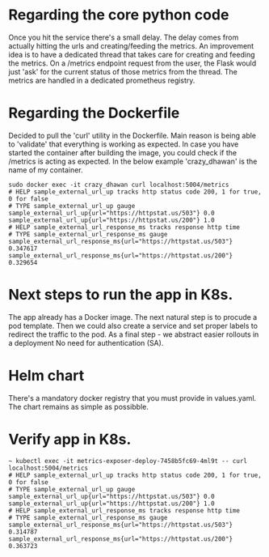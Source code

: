 
# Regarding the core python code
Once you hit the service there's a small delay. The delay comes from actually hitting the urls and creating/feeding the metrics. An improvement idea is to have a dedicated thread that takes care for creating and feeding the metrics. On a /metrics endpoint request from the user, the Flask would just 'ask' for the current status of those metrics from the thread. The metrics are handled in a dedicated prometheus registry.

# Regarding the Dockerfile
Decided to pull the 'curl' utility in the Dockerfile. Main reason is being able to 'validate' that everything is working as expected. In case you have started the container after building the image, you could check if the /metrics is acting as expected. In the below example 'crazy_dhawan' is the name of my container.

```
sudo docker exec -it crazy_dhawan curl localhost:5004/metrics
# HELP sample_external_url_up tracks http status code 200, 1 for true, 0 for false
# TYPE sample_external_url_up gauge
sample_external_url_up{url="https://httpstat.us/503"} 0.0
sample_external_url_up{url="https://httpstat.us/200"} 1.0
# HELP sample_external_url_response_ms tracks response http time
# TYPE sample_external_url_response_ms gauge
sample_external_url_response_ms{url="https://httpstat.us/503"} 0.347617
sample_external_url_response_ms{url="https://httpstat.us/200"} 0.329654
```

# Next steps to run the app in K8s.
The app already has a Docker image. The next natural step is to procude a pod template. Then we could also create a service and set proper labels to redirect the traffic to the pod. As a final step - we abstract easier rollouts in a deployment
No need for authentication (SA).

# Helm chart
There's a mandatory docker registry that you must provide in values.yaml. The chart
remains as simple as possibble.

# Verify app in K8s.
```
~ kubectl exec -it metrics-exposer-deploy-7458b5fc69-4ml9t -- curl localhost:5004/metrics
# HELP sample_external_url_up tracks http status code 200, 1 for true, 0 for false
# TYPE sample_external_url_up gauge
sample_external_url_up{url="https://httpstat.us/503"} 0.0
sample_external_url_up{url="https://httpstat.us/200"} 1.0
# HELP sample_external_url_response_ms tracks response http time
# TYPE sample_external_url_response_ms gauge
sample_external_url_response_ms{url="https://httpstat.us/503"} 0.314787
sample_external_url_response_ms{url="https://httpstat.us/200"} 0.363723
```

